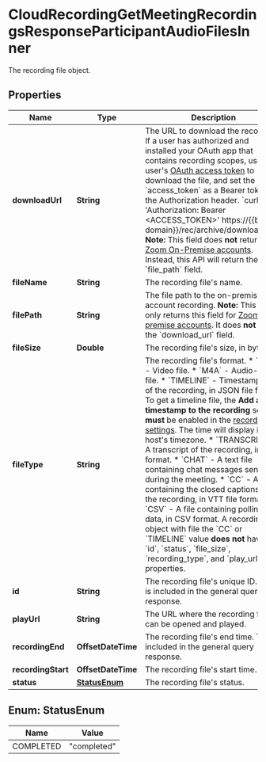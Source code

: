 

# CloudRecordingGetMeetingRecordingsResponseParticipantAudioFilesInner

The recording file object.

## Properties

| Name | Type | Description | Notes |
|------------ | ------------- | ------------- | -------------|
|**downloadUrl** | **String** | The URL to download the recording. If a user has authorized and installed your OAuth app that contains recording scopes, use the user&#39;s [OAuth access token](https://developers.zoom.us/docs/integrations/oauth/) to download the file, and set the &#x60;access_token&#x60; as a Bearer token in the Authorization header.  &#x60;curl -H &#39;Authorization: Bearer &lt;ACCESS_TOKEN&gt;&#39; https://{{base-domain}}/rec/archive/download/xyz&#x60;   **Note:** This field does **not** return for [Zoom On-Premise accounts](https://support.zoom.us/hc/en-us/articles/360034064852-Zoom-On-Premise-Deployment). Instead, this API will return the &#x60;file_path&#x60; field. |  [optional] |
|**fileName** | **String** | The recording file&#39;s name. |  [optional] |
|**filePath** | **String** | The file path to the on-premise account recording.   **Note:** This API only returns this field for [Zoom on-premise accounts](https://support.zoom.us/hc/en-us/articles/360034064852-Zoom-On-Premise-Deployment). It does **not** return the &#x60;download_url&#x60; field. |  [optional] |
|**fileSize** | **Double** | The recording file&#39;s size, in bytes. |  [optional] |
|**fileType** | **String** | The recording file&#39;s format.   * &#x60;MP4&#x60; - Video file. * &#x60;M4A&#x60; - Audio-only file. * &#x60;TIMELINE&#x60; - Timestamp file of the recording, in JSON file format. To get a timeline file, the **Add a timestamp to the recording** setting **must** be enabled in the [recording settings](https://support.zoom.us/hc/en-us/articles/203741855-Cloud-recording#h_3f14c3a4-d16b-4a3c-bbe5-ef7d24500048). The time will display in the host&#39;s timezone. * &#x60;TRANSCRIPT&#x60; - A transcript of the recording, in VTT format. * &#x60;CHAT&#x60; - A text file containing chat messages sent during the meeting. * &#x60;CC&#x60; - A file containing the closed captions of the recording, in VTT file format. * &#x60;CSV&#x60; - A file containing polling data, in CSV format.  A recording file object with file the &#x60;CC&#x60; or &#x60;TIMELINE&#x60; value **does not** have the &#x60;id&#x60;, &#x60;status&#x60;, &#x60;file_size&#x60;, &#x60;recording_type&#x60;, and &#x60;play_url&#x60; properties. |  [optional] |
|**id** | **String** | The recording file&#39;s unique ID. This is included in the general query response. |  [optional] |
|**playUrl** | **String** | The URL where the recording file can be opened and played. |  [optional] |
|**recordingEnd** | **OffsetDateTime** | The recording file&#39;s end time. This is included in the general query response. |  [optional] |
|**recordingStart** | **OffsetDateTime** | The recording file&#39;s start time. |  [optional] |
|**status** | [**StatusEnum**](#StatusEnum) | The recording file&#39;s status. |  [optional] |



## Enum: StatusEnum

| Name | Value |
|---- | -----|
| COMPLETED | &quot;completed&quot; |



